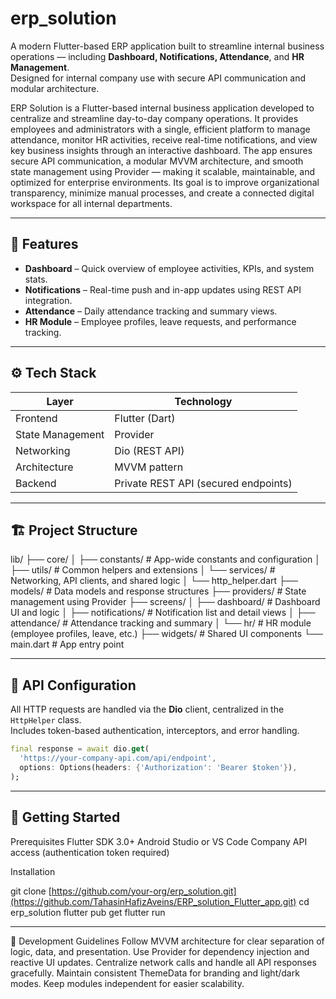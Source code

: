 # erp_solution
A modern Flutter-based ERP application built to streamline internal business operations — including **Dashboard, Notifications, Attendance**, and **HR Management**.  
Designed for internal company use with secure API communication and modular architecture.

ERP Solution is a Flutter-based internal business application developed to centralize and streamline day-to-day company operations.
It provides employees and administrators with a single, efficient platform to manage attendance, monitor HR activities, receive real-time notifications, and view key business insights through an interactive dashboard.
The app ensures secure API communication, a modular MVVM architecture, and smooth state management using Provider — making it scalable, maintainable, and optimized for enterprise environments.
Its goal is to improve organizational transparency, minimize manual processes, and create a connected digital workspace for all internal departments.

---

## 🧩 Features
- **Dashboard** – Quick overview of employee activities, KPIs, and system stats.  
- **Notifications** – Real-time push and in-app updates using REST API integration.  
- **Attendance** – Daily attendance tracking and summary views.  
- **HR Module** – Employee profiles, leave requests, and performance tracking. 

---

## ⚙️ Tech Stack

| Layer | Technology |
|-------|-------------|
| Frontend | Flutter (Dart) |
| State Management | Provider |
| Networking | Dio (REST API) |
| Architecture | MVVM pattern |
| Backend | Private REST API (secured endpoints) |

---

## 🏗️ Project Structure

lib/
├── core/
│ ├── constants/ # App-wide constants and configuration
│ ├── utils/ # Common helpers and extensions
│ └── services/ # Networking, API clients, and shared logic
│ └── http_helper.dart
├── models/ # Data models and response structures
├── providers/ # State management using Provider
├── screens/
│ ├── dashboard/ # Dashboard UI and logic
│ ├── notifications/ # Notification list and detail views
│ ├── attendance/ # Attendance tracking and summary
│ └── hr/ # HR module (employee profiles, leave, etc.)
├── widgets/ # Shared UI components
└── main.dart # App entry point

---


## 🔌 API Configuration

All HTTP requests are handled via the **Dio** client, centralized in the `HttpHelper` class.  
Includes token-based authentication, interceptors, and error handling.

```dart
final response = await dio.get(
  'https://your-company-api.com/api/endpoint',
  options: Options(headers: {'Authorization': 'Bearer $token'}),
);
```

---

## 🚀 Getting Started

Prerequisites
Flutter SDK 3.0+
Android Studio or VS Code
Company API access (authentication token required)


Installation

git clone [https://github.com/your-org/erp_solution.git](https://github.com/TahasinHafizAveins/ERP_solution_Flutter_app.git)
cd erp_solution
flutter pub get
flutter run

---


🧠 Development Guidelines
Follow MVVM architecture for clear separation of logic, data, and presentation.
Use Provider for dependency injection and reactive UI updates.
Centralize network calls and handle all API responses gracefully.
Maintain consistent ThemeData for branding and light/dark modes.
Keep modules independent for easier scalability.

